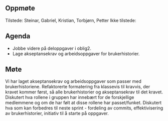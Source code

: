 ## Oppmøte
Tilstede: Steinar, Gabriel, Kristian, Torbjørn, Petter
Ikke tilstede: 

## Agenda
- Jobbe videre på deloppgaver i oblig2.
- Lage akseptansekrav og arbeidsoppgaver for brukerhistorier.

## Møte
Vi har laget akseptansekrav og arbeidsoppgaver som passer med brukerhistoriene. 
Refaktorerte formatering fra klassevis til kravvis, der kravet kommer først, så alle brukerhistorier og akseptansekrav til det kravet.
Diskutert hva rollene i gruppen har innebært for de forskjellige medlemmene og om de har følt at disse rollene har passet/funket.
Diskutert hva som kan forbedres til neste sprint - fordeling av commits, effektivisering av brukerhistorier, initiativ til å starte på oppgaver.